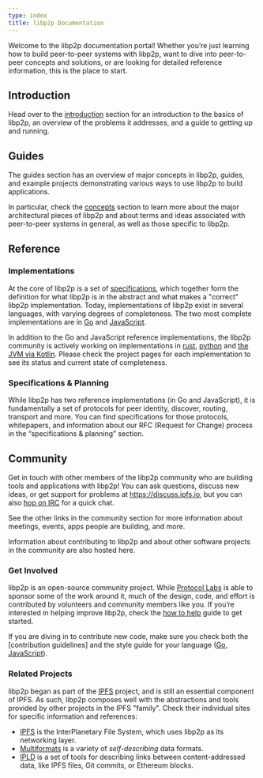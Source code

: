 ```yaml
---
type: index
title: libp2p Documentation
---
```


Welcome to the libp2p documentation portal! Whether you’re just learning how to build peer-to-peer systems with libp2p, want to dive into peer-to-peer concepts and solutions, or are looking for detailed reference information, this is the place to start.

## Introduction

Head over to the [introduction](/introduction) section for an introduction to the basics of libp2p, an overview of the problems it addresses, and a guide to getting up and running.



## Guides

The guides section has an overview of major concepts in libp2p, guides, and example projects demonstrating various ways to use libp2p to build applications.

In particular, check the [concepts](/guides/concepts) section to learn more about the major architectural pieces of libp2p and about terms and ideas associated with peer-to-peer systems in general, as well as those specific to libp2p.


## Reference

### Implementations

At the core of libp2p is a set of [specifications](https://github.com/libp2p/specs), which together form the definition for what libp2p is in the abstract and what makes a "correct" libp2p implementation. Today, implementations of libp2p exist in several languages, with varying degrees of completeness. The two most complete implementations are in [Go](/reference/go/overview) and [JavaScript](/reference/js/overview).

In addition to the Go and JavaScript reference implementations, the libp2p community is actively working on implementations in [rust](https://github.com/libp2p/rust-libp2p), [python](https://github.com/libp2p/py-libp2p) and [the JVM via Kotlin](https://github.com/web3j/libp2p). Please check the project pages for each implementation to see its status and current state of completeness.

### Specifications & Planning

While libp2p has two reference implementations (in Go and JavaScript), it is fundamentally a set of protocols for peer identity, discover, routing, transport and more. You can find specifications for those protocols, whitepapers, and information about our RFC (Request for Change) process in the “specifications & planning” section.


## Community

Get in touch with other members of the libp2p community who are building tools and applications with libp2p! You can ask questions, discuss new ideas, or get support for problems at https://discuss.ipfs.io, but you can also [hop on IRC](/community/irc) for a quick chat.

See the other links in the community section for more information about meetings, events, apps people are building, and more.

Information about contributing to libp2p and about other software projects in the community are also hosted here.


### Get Involved

libp2p is an open-source community project. While [Protocol Labs](https://protocol.ai) is able to sponsor some of the work around it, much of the design, code, and effort is contributed by volunteers and community members like you. If you’re interested in helping improve libp2p, check the [how to help](/community/contribute/how_to_help) guide to get started.

If you are diving in to contribute new code, make sure you check both the [contribution guidelines] and the style guide for your language ([Go](https://github.com/ipfs/community/blob/master/go-code-guidelines.md), [JavaScript](https://github.com/ipfs/community/blob/master/js-code-guidelines.md)).


### Related Projects

libp2p began as part of the [IPFS](https://ipfs.io) project, and is still an essential component of IPFS. As such, libp2p composes well with the abstractions and tools provided by other projects in the IPFS "family". Check their individual sites for specific information and references:

- [IPFS](https://libp2p.io) is the InterPlanetary File System, which uses libp2p as its networking layer.
- [Multiformats](https://multiformats.io) is a variety of *self-describing* data formats.
- [IPLD](https://ipld.io) is a set of tools for describing links between content-addressed data, like IPFS files, Git commits, or Ethereum blocks.
